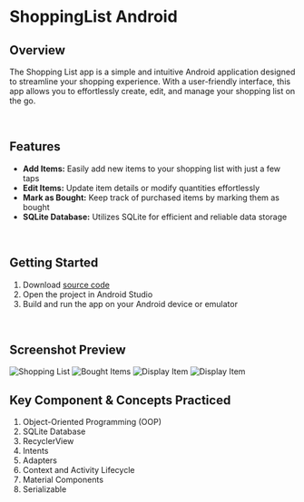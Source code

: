 # ShoppingList Android

## Overview
The Shopping List app is a simple and intuitive Android application designed to streamline your shopping experience. With a user-friendly interface, this app allows you to effortlessly create, edit, and manage your shopping list on the go.

<br>

## Features
- **Add Items:** Easily add new items to your shopping list with just a few taps
- **Edit Items:** Update item details or modify quantities effortlessly
- **Mark as Bought:** Keep track of purchased items by marking them as bought
- **SQLite Database:** Utilizes SQLite for efficient and reliable data storage

<br>

## Getting Started
1. Download [source code](https://github.com/kazcfz/Shopping-List/releases)
2. Open the project in Android Studio
3. Build and run the app on your Android device or emulator

<br>

## Screenshot Preview
![Shopping List](https://imgur.com/0hI0Xw5.png)
![Bought Items](https://imgur.com/mB41C79.png)
![Display Item](https://i.imgur.com/s0zHKVB.png)
![Display Item](https://i.imgur.com/MAmbHqZ.png)

## Key Component & Concepts Practiced
1. Object-Oriented Programming (OOP)
2. SQLite Database
3. RecyclerView
4. Intents
5. Adapters
6. Context and Activity Lifecycle
7. Material Components
8. Serializable
